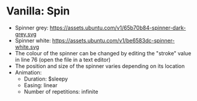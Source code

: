 # Vanilla: Spin

- Spinner grey: https://assets.ubuntu.com/v1/65b70b84-spinner-dark-grey.svg
- Spinner white: https://assets.ubuntu.com/v1/be6583dc-spinner-white.svg
- The colour of the spinner can be changed by editing the "stroke" value in line 76 (open the file in a text editor)
- The position and size of the spinner varies depending on its location
- Animation:
	- Duration: $sleepy
	- Easing: linear
	- Number of repetitions: infinite
